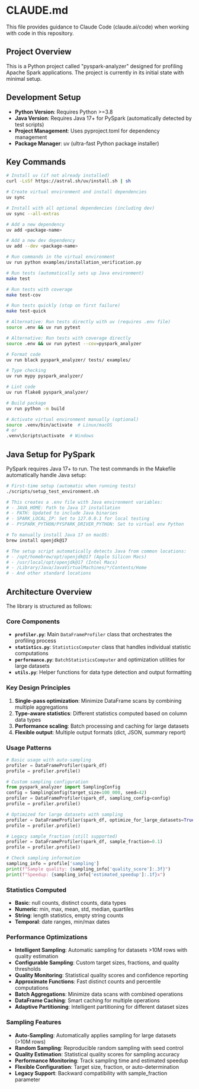 # CLAUDE.md

This file provides guidance to Claude Code (claude.ai/code) when working with code in this repository.

## Project Overview

This is a Python project called "pyspark-analyzer" designed for profiling Apache Spark applications. The project is currently in its initial state with minimal setup.

## Development Setup

- **Python Version**: Requires Python >=3.8
- **Java Version**: Requires Java 17+ for PySpark (automatically detected by test scripts)
- **Project Management**: Uses pyproject.toml for dependency management
- **Package Manager**: uv (ultra-fast Python package installer)

## Key Commands

```bash
# Install uv (if not already installed)
curl -LsSf https://astral.sh/uv/install.sh | sh

# Create virtual environment and install dependencies
uv sync

# Install with all optional dependencies (including dev)
uv sync --all-extras

# Add a new dependency
uv add <package-name>

# Add a new dev dependency
uv add --dev <package-name>

# Run commands in the virtual environment
uv run python examples/installation_verification.py

# Run tests (automatically sets up Java environment)
make test

# Run tests with coverage
make test-cov

# Run tests quickly (stop on first failure)
make test-quick

# Alternative: Run tests directly with uv (requires .env file)
source .env && uv run pytest

# Alternative: Run tests with coverage directly
source .env && uv run pytest --cov=pyspark_analyzer

# Format code
uv run black pyspark_analyzer/ tests/ examples/

# Type checking
uv run mypy pyspark_analyzer/

# Lint code
uv run flake8 pyspark_analyzer/

# Build package
uv run python -m build

# Activate virtual environment manually (optional)
source .venv/bin/activate  # Linux/macOS
# or
.venv\Scripts\activate  # Windows
```

## Java Setup for PySpark

PySpark requires Java 17+ to run. The test commands in the Makefile automatically handle Java setup:

```bash
# First-time setup (automatic when running tests)
./scripts/setup_test_environment.sh

# This creates a .env file with Java environment variables:
# - JAVA_HOME: Path to Java 17 installation
# - PATH: Updated to include Java binaries
# - SPARK_LOCAL_IP: Set to 127.0.0.1 for local testing
# - PYSPARK_PYTHON/PYSPARK_DRIVER_PYTHON: Set to virtual env Python

# To manually install Java 17 on macOS:
brew install openjdk@17

# The setup script automatically detects Java from common locations:
# - /opt/homebrew/opt/openjdk@17 (Apple Silicon Macs)
# - /usr/local/opt/openjdk@17 (Intel Macs)
# - /Library/Java/JavaVirtualMachines/*/Contents/Home
# - And other standard locations
```

## Architecture Overview

The library is structured as follows:

### Core Components
- **`profiler.py`**: Main `DataFrameProfiler` class that orchestrates the profiling process
- **`statistics.py`**: `StatisticsComputer` class that handles individual statistic computations
- **`performance.py`**: `BatchStatisticsComputer` and optimization utilities for large datasets
- **`utils.py`**: Helper functions for data type detection and output formatting

### Key Design Principles
1. **Single-pass optimization**: Minimize DataFrame scans by combining multiple aggregations
2. **Type-aware statistics**: Different statistics computed based on column data types
3. **Performance scaling**: Batch processing and caching for large datasets
4. **Flexible output**: Multiple output formats (dict, JSON, summary report)

### Usage Patterns
```python
# Basic usage with auto-sampling
profiler = DataFrameProfiler(spark_df)
profile = profiler.profile()

# Custom sampling configuration
from pyspark_analyzer import SamplingConfig
config = SamplingConfig(target_size=100_000, seed=42)
profiler = DataFrameProfiler(spark_df, sampling_config=config)
profile = profiler.profile()

# Optimized for large datasets with sampling
profiler = DataFrameProfiler(spark_df, optimize_for_large_datasets=True)
profile = profiler.profile()

# Legacy sample_fraction (still supported)
profiler = DataFrameProfiler(spark_df, sample_fraction=0.1)
profile = profiler.profile()

# Check sampling information
sampling_info = profile['sampling']
print(f"Sample quality: {sampling_info['quality_score']:.3f}")
print(f"Speedup: {sampling_info['estimated_speedup']:.1f}x")
```

### Statistics Computed
- **Basic**: null counts, distinct counts, data types
- **Numeric**: min, max, mean, std, median, quartiles
- **String**: length statistics, empty string counts
- **Temporal**: date ranges, min/max dates

### Performance Optimizations
- **Intelligent Sampling**: Automatic sampling for datasets >10M rows with quality estimation
- **Configurable Sampling**: Custom target sizes, fractions, and quality thresholds
- **Quality Monitoring**: Statistical quality scores and confidence reporting
- **Approximate Functions**: Fast distinct counts and percentile computations
- **Batch Aggregations**: Minimize data scans with combined operations
- **DataFrame Caching**: Smart caching for multiple operations
- **Adaptive Partitioning**: Intelligent partitioning for different dataset sizes

### Sampling Features
- **Auto-Sampling**: Automatically applies sampling for large datasets (>10M rows)
- **Random Sampling**: Reproducible random sampling with seed control
- **Quality Estimation**: Statistical quality scores for sampling accuracy
- **Performance Monitoring**: Track sampling time and estimated speedup
- **Flexible Configuration**: Target size, fraction, or auto-determination
- **Legacy Support**: Backward compatibility with sample_fraction parameter

